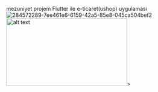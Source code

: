 mezuniyet projem
Flutter ile e-ticaret(ushop) uygulaması
![284572289-7ee461e6-6159-42a5-85e8-045ca504bef2](https://github.com/yagmurkyaa/ushopeapplication/assets/101890851/4a346d75-ff6b-4678-aee2-471158b61c1c )
<img src="https://github.com/yagmurkyaa/ushopeapplication/assets/101890851/4a346d75-ff6b-4678-aee2-471158b61c1c" alt="alt text" width="320" height="180">>
